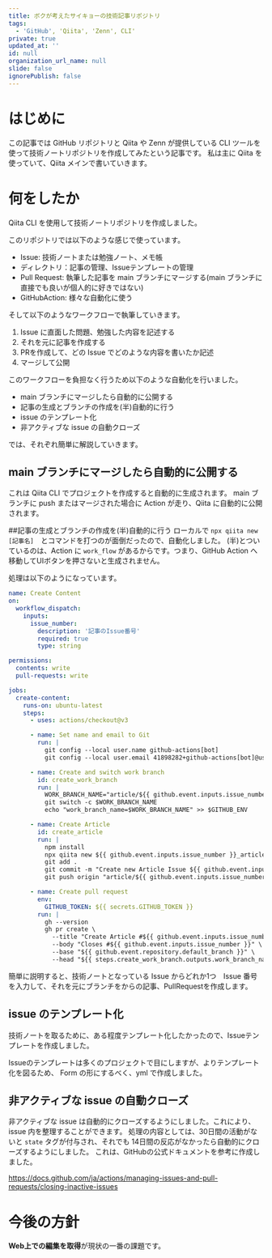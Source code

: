```yaml
---
title: ボクが考えたサイキョーの技術記事リポジトリ
tags:
  - 'GitHub', 'Qiita', 'Zenn', CLI'
private: true
updated_at: ''
id: null
organization_url_name: null
slide: false
ignorePublish: false
---
```

# はじめに
この記事では GitHub リポジトリと Qiita や Zenn が提供している CLI ツールを使って技術ノートリポジトリを作成してみたという記事です。
私は主に Qiita を使っていて、Qiita メインで書いていきます。

# 何をしたか
Qiita CLI を使用して技術ノートリポジトリを作成しました。

このリポジトリでは以下のような感じで使っています。
- Issue: 技術ノートまたは勉強ノート、メモ帳
- ディレクトリ：記事の管理、Issueテンプレートの管理
- Pull Request: 執筆した記事を main ブランチにマージする(main ブランチに直接でも良いが個人的に好きではない)
- GitHubAction: 様々な自動化に使う

そして以下のようなワークフローで執筆していきます。
1. Issue に直面した問題、勉強した内容を記述する
2. それを元に記事を作成する
3. PRを作成して、どの Issue でどのような内容を書いたか記述
4. マージして公開

このワークフローを負担なく行うため以下のような自動化を行いました。
- main ブランチにマージしたら自動的に公開する
- 記事の生成とブランチの作成を(半)自動的に行う
- issue のテンプレート化
- 非アクティブな issue の自動クローズ

では、それぞれ簡単に解説していきます。

## main ブランチにマージしたら自動的に公開する
これは Qiita CLI でプロジェクトを作成すると自動的に生成されます。
main ブランチに push またはマージされた場合に Action が走り、Qiita に自動的に公開されます。

##記事の生成とブランチの作成を(半)自動的に行う
ローカルで `npx qiita new [記事名]`　とコマンドを打つのが面倒だったので、自動化しました。
(半)とついているのは、Action に `work_flow` があるからです。つまり、GitHub Action へ移動してUIボタンを押さないと生成されません。

処理は以下のようになっています。
```yml
name: Create Content
on:
  workflow_dispatch:
    inputs:
      issue_number:
        description: '記事のIssue番号'
        required: true
        type: string

permissions:
  contents: write
  pull-requests: write

jobs:
  create-content:
    runs-on: ubuntu-latest
    steps:
      - uses: actions/checkout@v3

      - name: Set name and email to Git
        run: |
          git config --local user.name github-actions[bot]
          git config --local user.email 41898282+github-actions[bot]@users.noreply.github.com

      - name: Create and switch work branch
        id: create_work_branch
        run: |
          WORK_BRANCH_NAME="article/${{ github.event.inputs.issue_number }}"
          git switch -c $WORK_BRANCH_NAME
          echo "work_branch_name=$WORK_BRANCH_NAME" >> $GITHUB_ENV

      - name: Create Article
        id: create_article
        run: |
          npm install
          npx qiita new ${{ github.event.inputs.issue_number }}_article
          git add .
          git commit -m "Create new Article Issue ${{ github.event.inputs.issue_number }}"
          git push origin "article/${{ github.event.inputs.issue_number }}"

      - name: Create pull request
        env:
          GITHUB_TOKEN: ${{ secrets.GITHUB_TOKEN }}
        run: |
          gh --version
          gh pr create \
            --title "Create Article #${{ github.event.inputs.issue_number }}" \
            --body "Closes #${{ github.event.inputs.issue_number }}" \
            --base "${{ github.event.repository.default_branch }}" \
            --head "${{ steps.create_work_branch.outputs.work_branch_name }}" \
```
簡単に説明すると、技術ノートとなっている Issue からどれか1つ　Issue 番号を入力して、それを元にブランチをからの記事、PullRequestを作成します。

## issue のテンプレート化
技術ノートを取るために、ある程度テンプレート化したかったので、Issueテンプレートを作成しました。

Issueのテンプレートは多くのプロジェクトで目にしますが、よりテンプレート化を図るため、 Form の形にするべく、yml で作成しました。

## 非アクティブな issue の自動クローズ
非アクティブな issue は自動的にクローズするようにしました。これにより、issue 内を整理することができます。
処理の内容としては、30日間の活動がないと `state` タグが付与され、それでも 14日間の反応がなかったら自動的にクローズするようにしました。
これは、GitHubの公式ドキュメントを参考に作成しました。

https://docs.github.com/ja/actions/managing-issues-and-pull-requests/closing-inactive-issues

# 今後の方針
**Web上での編集を取得**が現状の一番の課題です。
